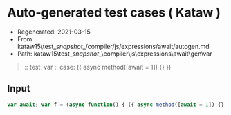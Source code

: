 # Auto-generated test cases ( Kataw )
- Regenerated: 2021-03-15
- From: kataw15\test\__snapshot__/compiler/js/expressions/await/autogen.md
- Path: kataw15\test\__snapshot__\compiler\js\expressions\await\gen\var
> :: test: var
> :: case: ({ async method([await = 1]) {} })
## Input

`````js
var await; var f = (async function() { ({ async method([await = 1]) {} }) });
`````
